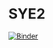 # SYE2
[![Binder](https://mybinder.org/badge_logo.svg)](https://mybinder.org/v2/gh/ealvacol/SYE2.git/main)
